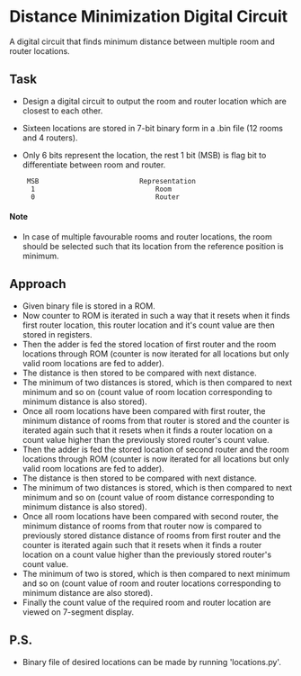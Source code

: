 
# Distance Minimization Digital Circuit

 A digital circuit that finds minimum distance between multiple room and router locations.

## Task
 - Design a digital circuit to output the room and router location which are closest to each other.
 - Sixteen locations are stored in 7-bit binary form in a .bin file (12 rooms and 4 routers).
 - Only 6 bits represent the location, the rest 1 bit (MSB) is flag bit to differentiate between room and router.   
     
        MSB                         Representation
         1                              Room
         0                              Router

#### Note
 - In case of multiple favourable rooms and router locations, the room should be selected such that its location from the reference position is minimum.

## Approach
 - Given binary file is stored in a ROM.
 - Now counter to ROM is iterated in such a way that it resets when it finds first router location, this router location and it's count value are then stored in registers.
 - Then the adder is fed the stored location of first router and the room locations through ROM (counter is now iterated for all locations but only valid room locations are fed to adder).
 - The distance is then stored to be compared with next distance.
 - The minimum of two distances is stored, which is then compared to next minimum and so on (count value of room location corresponding to minimum distance is also stored).
 - Once all room locations have been compared with first router, the minimum distance of rooms from that router is stored and the counter is iterated again such that it resets when it finds a router location on a count value higher than the previously stored router's count value.
 - Then the adder is fed the stored location of second router and the room locations through ROM (counter is now iterated for all locations but only valid room locations are fed to adder).
 - The distance is then stored to be compared with next distance.
 - The minimum of two distances is stored, which is then compared to next minimum and so on (count value of room distance corresponding to minimum distance is also stored).
 - Once all room locations have been compared with second router, the minimum distance of rooms from that router now is compared to previously stored distance distance of rooms from first router and the counter is iterated again such that it resets when it finds a router location on a count value higher than the previously stored router's count value.
 - The minimum of two is stored, which is then compared to next minimum and so on (count value of room and router locations corresponding to minimum distance are also stored).
 - Finally the count value of the required room and router location are viewed on 7-segment display.

## P.S.
 - Binary file of desired locations can be made by running 'locations.py'.
